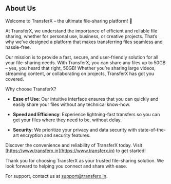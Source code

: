 
## About Us

Welcome to TransferX – the ultimate file-sharing platform! 🚀

At TransferX, we understand the importance of efficient and reliable file sharing, whether for personal use, business, or creative projects. That’s why we’ve designed a platform that makes transferring files seamless and hassle-free.

Our mission is to provide a fast, secure, and user-friendly solution for all your file-sharing needs. With TransferX, you can share any files up to 50GB – yes, you heard that right, 50GB! Whether you’re sharing large videos, streaming content, or collaborating on projects, TransferX has got you covered.

Why choose TransferX?

- **Ease of Use**: Our intuitive interface ensures that you can quickly and easily share your files without any technical know-how.

- **Speed and Efficiency**: Experience lightning-fast transfers so you can get your files where they need to be, without delay.

- **Security**: We prioritize your privacy and data security with state-of-the-art encryption and security features.

Discover the convenience and reliability of TransferX today. Visit [https://www.transferx.in](https://www.transferx.in) to get started!

Thank you for choosing TransferX as your trusted file-sharing solution. We look forward to helping you connect and share with ease.

For support, contact us at [support@transferx.in](mailto:support@transferx.in).
